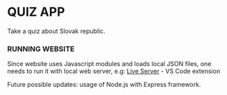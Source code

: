# QUIZ APP

Take a quiz about Slovak republic.

### RUNNING WEBSITE

Since website uses Javascript modules and loads local JSON files, one needs to run it with local web server, e.g: [Live Server](https://marketplace.visualstudio.com/items?itemName=ritwickdey.LiveServer) - VS Code extension

Future possible updates: usage of Node.js with Express framework.

